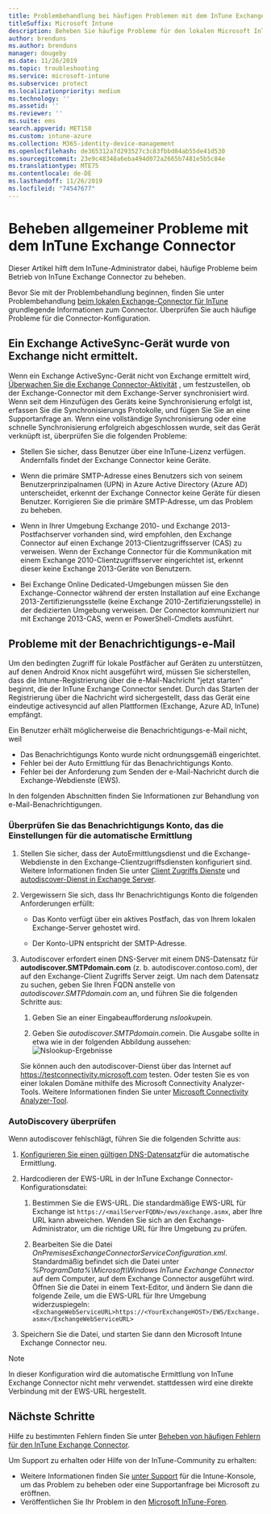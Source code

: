```yaml
---
title: Problembehandlung bei häufigen Problemen mit dem InTune Exchange Connector
titleSuffix: Microsoft Intune
description: Beheben Sie häufige Probleme für den lokalen Microsoft InTune Exchange-Connector, und beheben Sie diese.
author: brenduns
ms.author: brenduns
manager: dougeby
ms.date: 11/26/2019
ms.topic: troubleshooting
ms.service: microsoft-intune
ms.subservice: protect
ms.localizationpriority: medium
ms.technology: ''
ms.assetid: ''
ms.reviewer: ''
ms.suite: ems
search.appverid: MET150
ms.custom: intune-azure
ms.collection: M365-identity-device-management
ms.openlocfilehash: de365312a7d293527c3c83fbbd84ab55de41d530
ms.sourcegitcommit: 23e9c48348a6eba494d072a2665b7481e5b5c84e
ms.translationtype: MTE75
ms.contentlocale: de-DE
ms.lasthandoff: 11/26/2019
ms.locfileid: "74547677"
---
```

# <a name="resolve-common-problems-with-the-intune-exchange-connector"></a>Beheben allgemeiner Probleme mit dem InTune Exchange Connector
 
Dieser Artikel hilft dem InTune-Administrator dabei, häufige Probleme beim Betrieb von InTune Exchange Connector zu beheben.

Bevor Sie mit der Problembehandlung beginnen, finden Sie unter Problembehandlung [beim lokalen Exchange-Connector für InTune](troubleshoot-exchange-connector.md) grundlegende Informationen zum Connector. Überprüfen Sie auch häufige Probleme für die Connector-Konfiguration.

## <a name="an-exchange-activesync-device-isnt-discovered-from-exchange"></a>Ein Exchange ActiveSync-Gerät wurde von Exchange nicht ermittelt.

Wenn ein Exchange ActiveSync-Gerät nicht von Exchange ermittelt wird, [Überwachen Sie die Exchange Connector-Aktivität](exchange-connector-install.md#on-premises-intune-exchange-connector-high-availability-support) , um festzustellen, ob der Exchange-Connector mit dem Exchange-Server synchronisiert wird. Wenn seit dem Hinzufügen des Geräts keine Synchronisierung erfolgt ist, erfassen Sie die Synchronisierungs Protokolle, und fügen Sie Sie an eine Supportanfrage an. Wenn eine vollständige Synchronisierung oder eine schnelle Synchronisierung erfolgreich abgeschlossen wurde, seit das Gerät verknüpft ist, überprüfen Sie die folgenden Probleme:

- Stellen Sie sicher, dass Benutzer über eine InTune-Lizenz verfügen. Andernfalls findet der Exchange Connector keine Geräte.

- Wenn die primäre SMTP-Adresse eines Benutzers sich von seinem Benutzerprinzipalnamen (UPN) in Azure Active Directory (Azure AD) unterscheidet, erkennt der Exchange Connector keine Geräte für diesen Benutzer. Korrigieren Sie die primäre SMTP-Adresse, um das Problem zu beheben.

- Wenn in Ihrer Umgebung Exchange 2010- und Exchange 2013-Postfachserver vorhanden sind, wird empfohlen, den Exchange Connector auf einen Exchange 2013-Clientzugriffsserver (CAS) zu verweisen. Wenn der Exchange Connector für die Kommunikation mit einem Exchange 2010-Clientzugriffsserver eingerichtet ist, erkennt dieser keine Exchange 2013-Geräte von Benutzern.

- Bei Exchange Online Dedicated-Umgebungen müssen Sie den Exchange-Connector während der ersten Installation auf eine Exchange 2013-Zertifizierungsstelle (keine Exchange 2010-Zertifizierungsstelle) in der dedizierten Umgebung verweisen. Der Connector kommuniziert nur mit Exchange 2013-CAS, wenn er PowerShell-Cmdlets ausführt.

## <a name="problems-with-the-notification-email-message"></a>Probleme mit der Benachrichtigungs-e-Mail

Um den bedingten Zugriff für lokale Postfächer auf Geräten zu unterstützen, auf denen Android Knox nicht ausgeführt wird, müssen Sie sicherstellen, dass die Intune-Registrierung über die e-Mail-Nachricht "jetzt starten" beginnt, die der InTune Exchange Connector sendet. Durch das Starten der Registrierung über die Nachricht wird sichergestellt, dass das Gerät eine eindeutige activesyncid auf allen Plattformen (Exchange, Azure AD, InTune) empfängt.

Ein Benutzer erhält möglicherweise die Benachrichtigungs-e-Mail nicht, weil

- Das Benachrichtigungs Konto wurde nicht ordnungsgemäß eingerichtet.
- Fehler bei der Auto Ermittlung für das Benachrichtigungs Konto.
- Fehler bei der Anforderung zum Senden der e-Mail-Nachricht durch die Exchange-Webdienste (EWS).

In den folgenden Abschnitten finden Sie Informationen zur Behandlung von e-Mail-Benachrichtigungen.

### <a name="check-the-notification-account-that-retrieves-autodiscover-settings"></a>Überprüfen Sie das Benachrichtigungs Konto, das die Einstellungen für die automatische Ermittlung

1. Stellen Sie sicher, dass der AutoErmittlungsdienst und die Exchange-Webdienste in den Exchange-Clientzugriffsdiensten konfiguriert sind. Weitere Informationen finden Sie unter [Client Zugriffs Dienste](https://docs.microsoft.com/Exchange/architecture/client-access/client-access) und [autodiscover-Dienst in Exchange Server](https://docs.microsoft.com/Exchange/architecture/client-access/autodiscover?view=exchserver-2019).

2. Vergewissern Sie sich, dass Ihr Benachrichtigungs Konto die folgenden Anforderungen erfüllt:

   - Das Konto verfügt über ein aktives Postfach, das von Ihrem lokalen Exchange-Server gehostet wird.

   - Der Konto-UPN entspricht der SMTP-Adresse.

3. Autodiscover erfordert einen DNS-Server mit einem DNS-Datensatz für **autodiscover.SMTPdomain.com** (z. b. autodiscover.contoso.com), der auf den Exchange-Client Zugriffs Server zeigt. Um nach dem Datensatz zu suchen, geben Sie Ihren FQDN anstelle von *autodiscover.SMTPdomain.com* an, und führen Sie die folgenden Schritte aus:

   1. Geben Sie an einer Eingabeaufforderung *nslookup*ein.

   2. Geben Sie *autodiscover.SMTPdomain.com*ein. Die Ausgabe sollte in etwa wie in der folgenden Abbildung aussehen: ![Nslookup-Ergebnisse](./media/troubleshoot-exchange-connector-common-problems/nslookup-results.png
      )

   Sie können auch den autodiscover-Dienst über das Internet auf https://testconnectivity.microsoft.com testen. Oder testen Sie es von einer lokalen Domäne mithilfe des Microsoft Connectivity Analyzer-Tools. Weitere Informationen finden Sie unter [Microsoft Connectivity Analyzer-Tool](https://docs.microsoft.com/previous-versions/office/exchange-remote-connectivity/jj851141(v=exchg.80)).


### <a name="check-autodiscovery"></a>AutoDiscovery überprüfen

Wenn autodiscover fehlschlägt, führen Sie die folgenden Schritte aus:

1. [Konfigurieren Sie einen gültigen DNS-Datensatz](https://docs.microsoft.com/previous-versions/exchange-server/exchange-150/mt473798(v=exchg.150))für die automatische Ermittlung.

2. Hardcodieren der EWS-URL in der InTune Exchange Connector-Konfigurationsdatei:

   1. Bestimmen Sie die EWS-URL. Die standardmäßige EWS-URL für Exchange ist `https://<mailServerFQDN>/ews/exchange.asmx`, aber Ihre URL kann abweichen. Wenden Sie sich an den Exchange-Administrator, um die richtige URL für Ihre Umgebung zu prüfen.

   2. Bearbeiten Sie die Datei *OnPremisesExchangeConnectorServiceConfiguration.xml*. Standardmäßig befindet sich die Datei unter *%ProgramData%\Microsoft\Windows InTune Exchange Connector* auf dem Computer, auf dem Exchange Connector ausgeführt wird. Öffnen Sie die Datei in einem Text-Editor, und ändern Sie dann die folgende Zeile, um die EWS-URL für Ihre Umgebung widerzuspiegeln: `<ExchangeWebServiceURL>https://<YourExchangeHOST>/EWS/Exchange.asmx</ExchangeWebServiceURL>`

3. Speichern Sie die Datei, und starten Sie dann den Microsoft Intune Exchange Connector neu.

>[!NOTE]
> In dieser Konfiguration wird die automatische Ermittlung von InTune Exchange Connector nicht mehr verwendet. stattdessen wird eine direkte Verbindung mit der EWS-URL hergestellt.

## <a name="next-steps"></a>Nächste Schritte

Hilfe zu bestimmten Fehlern finden Sie unter [Beheben von häufigen Fehlern für den InTune Exchange Connector](troubleshoot-exchange-connector-common-errors.md).

Um Support zu erhalten oder Hilfe von der InTune-Community zu erhalten:

- Weitere Informationen finden Sie [unter Support](../fundamentals/get-support.md) für die Intune-Konsole, um das Problem zu beheben oder eine Supportanfrage bei Microsoft zu eröffnen.
- Veröffentlichen Sie Ihr Problem in den [Microsoft InTune-Foren](https://social.technet.microsoft.com/Forums/home?forum=microsoftintuneprod).
